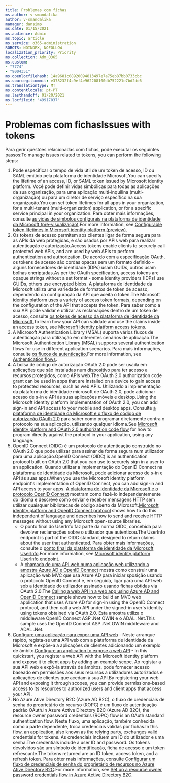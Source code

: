 ```yaml
---
title: Problemas com fichas
ms.author: v-smandalika
author: v-smandalika
manager: dansimp
ms.date: 01/15/2021
ms.audience: Admin
ms.topic: article
ms.service: o365-administration
ROBOTS: NOINDEX, NOFOLLOW
localization_priority: Priority
ms.collection: Adm_O365
ms.custom:
- "7774"
- "9004351"
ms.openlocfilehash: 14a9681c08920094813497e7a75eb87bb0733cbc
ms.sourcegitcommit: e378232f4c9ef4e962208100db752221e7bd2dd6
ms.translationtype: MT
ms.contentlocale: pt-PT
ms.lasthandoff: 01/20/2021
ms.locfileid: "49917037"
---
```

# <a name="issues-with-tokens"></a><span data-ttu-id="38164-102">Problemas com fichas</span><span class="sxs-lookup"><span data-stu-id="38164-102">Issues with tokens</span></span>

<span data-ttu-id="38164-103">Para gerir questões relacionadas com fichas, pode executar os seguintes passos:</span><span class="sxs-lookup"><span data-stu-id="38164-103">To manage issues related to tokens, you can perform the following steps:</span></span>

1. <span data-ttu-id="38164-104">Pode especificar o tempo de vida útil de um token de acesso, ID ou SAML emitido pela plataforma de identidade Microsoft.</span><span class="sxs-lookup"><span data-stu-id="38164-104">You can specify the lifetime of an access, ID, or SAML token issued by Microsoft identity platform.</span></span> <span data-ttu-id="38164-105">Você pode definir vidas simbólicas para todas as aplicações da sua organização, para uma aplicação multi-inquilina (multi-organização) ou para um diretor de serviço específico na sua organização.</span><span class="sxs-lookup"><span data-stu-id="38164-105">You can set token lifetimes for all apps in your organization, for a multi-tenant (multi-organization) application, or for a specific service principal in your organization.</span></span> <span data-ttu-id="38164-106">Para obter mais informações, consulte [as vidas de símbolos configurais na plataforma de identidade da Microsoft (pré-visualização)](https://docs.microsoft.com/azure/active-directory/develop/active-directory-configurable-token-lifetimes).</span><span class="sxs-lookup"><span data-stu-id="38164-106">For more information, see [Configurable token lifetimes in Microsoft identity platform (preview)](https://docs.microsoft.com/azure/active-directory/develop/active-directory-configurable-token-lifetimes).</span></span>
2. <span data-ttu-id="38164-107">Os tokens de acesso permitem aos clientes ligar de forma segura para as APIs da web protegidas, e são usados por APIs web para realizar autenticação e autorização.</span><span class="sxs-lookup"><span data-stu-id="38164-107">Access tokens enable clients to securely call protected web APIs, and are used by web APIs to perform authentication and authorization.</span></span> <span data-ttu-id="38164-108">De acordo com a especificação OAuth, os tokens de acesso são cordas opacas sem um formato definido - alguns fornecedores de identidade (IDPs) usam GUIDs, outros usam bolhas encriptadas.</span><span class="sxs-lookup"><span data-stu-id="38164-108">As per the OAuth specification, access tokens are opaque strings without a set format - some identity providers (IDPs) use GUIDs, others use encrypted blobs.</span></span> <span data-ttu-id="38164-109">A plataforma de identidade da Microsoft utiliza uma variedade de formatos de token de acesso, dependendo da configuração da API que aceita o token.</span><span class="sxs-lookup"><span data-stu-id="38164-109">The Microsoft identity platform uses a variety of access token formats, depending on the configuration of the API that accepts the token.</span></span> <span data-ttu-id="38164-110">Para saber como a sua API pode validar e utilizar as reclamações dentro de um token de acesso, consulte [os tokens de acesso da plataforma de identidade da Microsoft.](https://docs.microsoft.com/azure/active-directory/develop/userinfo#calling-the-userinfo-endpoint)</span><span class="sxs-lookup"><span data-stu-id="38164-110">To learn how your API can validate and use the claims inside an access token, see [Microsoft identity platform access tokens](https://docs.microsoft.com/azure/active-directory/develop/userinfo#calling-the-userinfo-endpoint).</span></span>
3. <span data-ttu-id="38164-111">A Microsoft Authentication Library (MSAL) suporta vários fluxos de autenticação para utilização em diferentes cenários de aplicação.</span><span class="sxs-lookup"><span data-stu-id="38164-111">The Microsoft Authentication Library (MSAL) supports several authentication flows for use in different application scenarios.</span></span> <span data-ttu-id="38164-112">Para mais informações, consulte [os fluxos de autenticação.](https://docs.microsoft.com/azure/active-directory/develop/msal-authentication-flows#how-each-flow-emits-tokens-and-codes)</span><span class="sxs-lookup"><span data-stu-id="38164-112">For more information, see [Authentication flows](https://docs.microsoft.com/azure/active-directory/develop/msal-authentication-flows#how-each-flow-emits-tokens-and-codes).</span></span>
4. <span data-ttu-id="38164-113">A bolsa de código de autorização OAuth 2.0 pode ser usada em aplicações que são instaladas num dispositivo para ter acesso a recursos protegidos, como APIs web.</span><span class="sxs-lookup"><span data-stu-id="38164-113">The OAuth 2.0 authorization code grant can be used in apps that are installed on a device to gain access to protected resources, such as web APIs.</span></span> <span data-ttu-id="38164-114">Utilizando a implementação da plataforma de identidade microsoft de OAuth 2.0, pode adicionar acesso de s-in e API às suas aplicações móveis e desktop.</span><span class="sxs-lookup"><span data-stu-id="38164-114">Using the Microsoft identity platform implementation of OAuth 2.0, you can add sign-in and API access to your mobile and desktop apps.</span></span> <span data-ttu-id="38164-115">Consulte [a plataforma de identidade da Microsoft e o fluxo de código de autorização OAuth 2.0](https://docs.microsoft.com/azure/active-directory/develop/v2-oauth2-auth-code-flow#refresh-the-access-token) para saber como programar diretamente contra o protocolo na sua aplicação, utilizando qualquer idioma.</span><span class="sxs-lookup"><span data-stu-id="38164-115">See [Microsoft identity platform and OAuth 2.0 authorization code flow](https://docs.microsoft.com/azure/active-directory/develop/v2-oauth2-auth-code-flow#refresh-the-access-token) for how to program directly against the protocol in your application, using any language.</span></span>
5. <span data-ttu-id="38164-116">OpenID Connect (OIDC) é um protocolo de autenticação construído no OAuth 2.0 que pode utilizar para assinar de forma segura num utilizador para uma aplicação.</span><span class="sxs-lookup"><span data-stu-id="38164-116">OpenID Connect (OIDC) is an authentication protocol built on OAuth 2.0 that you can use to securely sign in a user to an application.</span></span> <span data-ttu-id="38164-117">Quando utilizar a implementação do OpenID Connect na plataforma de identidade da Microsoft, pode adicionar acesso de s-in e API às suas apps.</span><span class="sxs-lookup"><span data-stu-id="38164-117">When you use the Microsoft identity platform endpoint's implementation of OpenID Connect, you can add sign-in and API access to your apps.</span></span> <span data-ttu-id="38164-118">[A plataforma de identidade da Microsoft e o protocolo OpenID Connect](https://docs.microsoft.com/azure/active-directory/develop/v2-protocols-oidc#send-the-sign-in-request) mostram como fazê-lo independentemente do idioma e descreve como enviar e receber mensagens HTTP sem utilizar quaisquer bibliotecas de código aberto da Microsoft.</span><span class="sxs-lookup"><span data-stu-id="38164-118">[Microsoft identity platform and OpenID Connect protocol](https://docs.microsoft.com/azure/active-directory/develop/v2-protocols-oidc#send-the-sign-in-request) shows how to do this independent of language and describes how to send and receive HTTP messages without using any Microsoft open-source libraries.</span></span>
    - <span data-ttu-id="38164-119">O ponto final do UserInfo faz parte da norma OIDC, concebida para devolver reclamações sobre o utilizador que autenticou.</span><span class="sxs-lookup"><span data-stu-id="38164-119">The UserInfo endpoint is part of the OIDC standard, designed to return claims about the user that authenticated.</span></span> <span data-ttu-id="38164-120">Para obter mais informações, consulte o [ponto final da plataforma de identidade da Microsoft UserInfo](https://docs.microsoft.com/azure/active-directory/develop/userinfo#consider-use-an-id-token-instead).</span><span class="sxs-lookup"><span data-stu-id="38164-120">For more information, see [Microsoft identity platform UserInfo endpoint](https://docs.microsoft.com/azure/active-directory/develop/userinfo#consider-use-an-id-token-instead).</span></span>
    - <span data-ttu-id="38164-121">A [chamada de uma API web numa aplicação web utilizando a amostra Azure AD e OpenID Connect](https://docs.microsoft.com/samples/azure-samples/active-directory-dotnet-webapp-webapi-openidconnect/active-directory-dotnet-webapp-webapi-openidconnect/) mostra como construir uma aplicação web MVC que usa Azure AD para iniciar sposição usando o protocolo OpenID Connect e, em seguida, ligar para uma API web sob a identidade do utilizador assinado usando fichas obtidas via OAuth 2.0.</span><span class="sxs-lookup"><span data-stu-id="38164-121">The [Calling a web API in a web app using Azure AD and OpenID Connect](https://docs.microsoft.com/samples/azure-samples/active-directory-dotnet-webapp-webapi-openidconnect/active-directory-dotnet-webapp-webapi-openidconnect/) sample shows how to build an MVC web application that uses Azure AD for sign-in using the OpenID Connect protocol, and then call a web API under the signed-in user's identity using tokens obtained via OAuth 2.0.</span></span> <span data-ttu-id="38164-122">Esta amostra utiliza o middleware OpenID Connect ASP .Net OWIN e o ADAL .Net.</span><span class="sxs-lookup"><span data-stu-id="38164-122">This sample uses the OpenID Connect ASP .Net OWIN middleware and ADAL .Net.</span></span>
6. <span data-ttu-id="38164-123">[Configure uma aplicação para expor uma API web](https://docs.microsoft.com/azure/active-directory/develop/quickstart-configure-app-expose-web-apis) - Neste arranque rápido, regista-se uma API web com a plataforma de identidade da Microsoft e expõe-a a aplicações de clientes adicionando um exemplo de âmbito.</span><span class="sxs-lookup"><span data-stu-id="38164-123">[Configure an application to expose a web API](https://docs.microsoft.com/azure/active-directory/develop/quickstart-configure-app-expose-web-apis) - In this quickstart, you register a web API with the Microsoft identity platform and expose it to client apps by adding an example scope.</span></span> <span data-ttu-id="38164-124">Ao registar a sua API web e expô-la através de âmbitos, pode fornecer acesso baseado em permissões aos seus recursos a utilizadores autorizados e aplicações de clientes que acedam à sua API.</span><span class="sxs-lookup"><span data-stu-id="38164-124">By registering your web API and exposing it through scopes, you can provide permissions-based access to its resources to authorized users and client apps that access your API.</span></span>
7. <span data-ttu-id="38164-125">No Azure Ative Directory B2C (Azure AD B2C), o fluxo de credenciais de senha do proprietário do recurso (ROPC) é um fluxo de autenticação padrão OAuth.</span><span class="sxs-lookup"><span data-stu-id="38164-125">In Azure Active Directory B2C (Azure AD B2C), the resource owner password credentials (ROPC) flow is an OAuth standard authentication flow.</span></span> <span data-ttu-id="38164-126">Neste fluxo, uma aplicação, também conhecida como a parte dependente, troca credenciais válidas por fichas.</span><span class="sxs-lookup"><span data-stu-id="38164-126">In this flow, an application, also known as the relying party, exchanges valid credentials for tokens.</span></span> <span data-ttu-id="38164-127">As credenciais incluem um ID do utilizador e uma senha.</span><span class="sxs-lookup"><span data-stu-id="38164-127">The credentials include a user ID and password.</span></span> <span data-ttu-id="38164-128">Os tokens devolvidos são um símbolo de identificação, ficha de acesso e um token refrescante.</span><span class="sxs-lookup"><span data-stu-id="38164-128">The tokens returned are an ID token, access token, and a refresh token.</span></span> <span data-ttu-id="38164-129">Para obter mais informações, consulte [Configurar um fluxo de credenciais de senha do proprietário de recursos no Azure Ative Directory B2C](https://docs.microsoft.com/azure/active-directory-b2c/add-ropc-policy?tabs=app-reg-ga&pivots=b2c-user-flow).</span><span class="sxs-lookup"><span data-stu-id="38164-129">For more information, see [Set up a resource owner password credentials flow in Azure Active Directory B2C](https://docs.microsoft.com/azure/active-directory-b2c/add-ropc-policy?tabs=app-reg-ga&pivots=b2c-user-flow).</span></span> 

